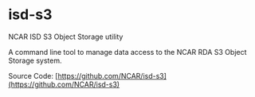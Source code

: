 # isd-s3
NCAR ISD S3 Object Storage utility

A command line tool to manage data access to the NCAR RDA S3 Object Storage
system.

Source Code: [https://github.com/NCAR/isd-s3](https://github.com/NCAR/isd-s3)
